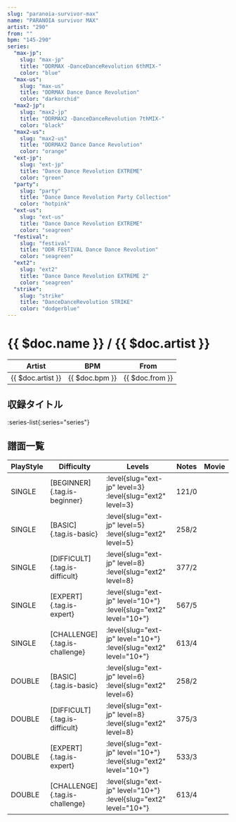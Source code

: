 ```yaml
---
slug: "paranoia-survivor-max"
name: "PARANOIA survivor MAX"
artist: "290"
from: ""
bpm: "145-290"
series:
  "max-jp":
    slug: "max-jp"
    title: "DDRMAX -DanceDanceRevolution 6thMIX-"
    color: "blue"
  "max-us":
    slug: "max-us"
    title: "DDRMAX Dance Dance Revolution"
    color: "darkorchid"
  "max2-jp":
    slug: "max2-jp"
    title: "DDRMAX2 -DanceDanceRevolution 7thMIX-"
    color: "black"
  "max2-us":
    slug: "max2-us"
    title: "DDRMAX2 Dance Dance Revolution"
    color: "orange"
  "ext-jp":
    slug: "ext-jp"
    title: "Dance Dance Revolution EXTREME"
    color: "green"
  "party":
    slug: "party"
    title: "Dance Dance Revolution Party Collection"
    color: "hotpink"
  "ext-us":
    slug: "ext-us"
    title: "Dance Dance Revolution EXTREME"
    color: "seagreen"
  "festival":
    slug: "festival"
    title: "DDR FESTIVAL Dance Dance Revolution"
    color: "seagreen"
  "ext2":
    slug: "ext2"
    title: "Dance Dance Revolution EXTREME 2"
    color: "seagreen"
  "strike":
    slug: "strike"
    title: "DanceDanceRevolution STRIKE"
    color: "dodgerblue"
---
```


# {{ $doc.name }} / {{ $doc.artist }}

|Artist|BPM|From|
|------|---|----|
|{{ $doc.artist }}|{{ $doc.bpm }}|{{ $doc.from }}|

## 収録タイトル

:series-list{:series="series"}

## 譜面一覧

|PlayStyle|Difficulty|Levels|Notes|Movie|
|---------|----------|------|-----|-----|
|SINGLE|[BEGINNER]{.tag.is-beginner}|:level{slug="ext-jp" level=3} :level{slug="ext2" level=3}|121/0||
|SINGLE|[BASIC]{.tag.is-basic}|:level{slug="ext-jp" level=5} :level{slug="ext2" level=5}|258/2||
|SINGLE|[DIFFICULT]{.tag.is-difficult}|:level{slug="ext-jp" level=8} :level{slug="ext2" level=8}|377/2||
|SINGLE|[EXPERT]{.tag.is-expert}|:level{slug="ext-jp" level="10+"} :level{slug="ext2" level="10+"}|567/5||
|SINGLE|[CHALLENGE]{.tag.is-challenge}|:level{slug="ext-jp" level="10+"} :level{slug="ext2" level="10+"}|613/4||
|DOUBLE|[BASIC]{.tag.is-basic}|:level{slug="ext-jp" level=6} :level{slug="ext2" level=6}|258/2||
|DOUBLE|[DIFFICULT]{.tag.is-difficult}|:level{slug="ext-jp" level=8} :level{slug="ext2" level=8}|375/3||
|DOUBLE|[EXPERT]{.tag.is-expert}|:level{slug="ext-jp" level="10+"} :level{slug="ext2" level="10+"}|533/3||
|DOUBLE|[CHALLENGE]{.tag.is-challenge}|:level{slug="ext-jp" level="10+"} :level{slug="ext2" level="10+"}|613/4||
